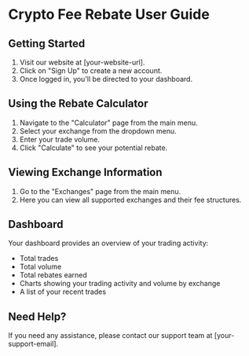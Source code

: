 # Crypto Fee Rebate User Guide

## Getting Started

1. Visit our website at [your-website-url].
2. Click on "Sign Up" to create a new account.
3. Once logged in, you'll be directed to your dashboard.

## Using the Rebate Calculator

1. Navigate to the "Calculator" page from the main menu.
2. Select your exchange from the dropdown menu.
3. Enter your trade volume.
4. Click "Calculate" to see your potential rebate.

## Viewing Exchange Information

1. Go to the "Exchanges" page from the main menu.
2. Here you can view all supported exchanges and their fee structures.

## Dashboard

Your dashboard provides an overview of your trading activity:

- Total trades
- Total volume
- Total rebates earned
- Charts showing your trading activity and volume by exchange
- A list of your recent trades

## Need Help?

If you need any assistance, please contact our support team at [your-support-email].
